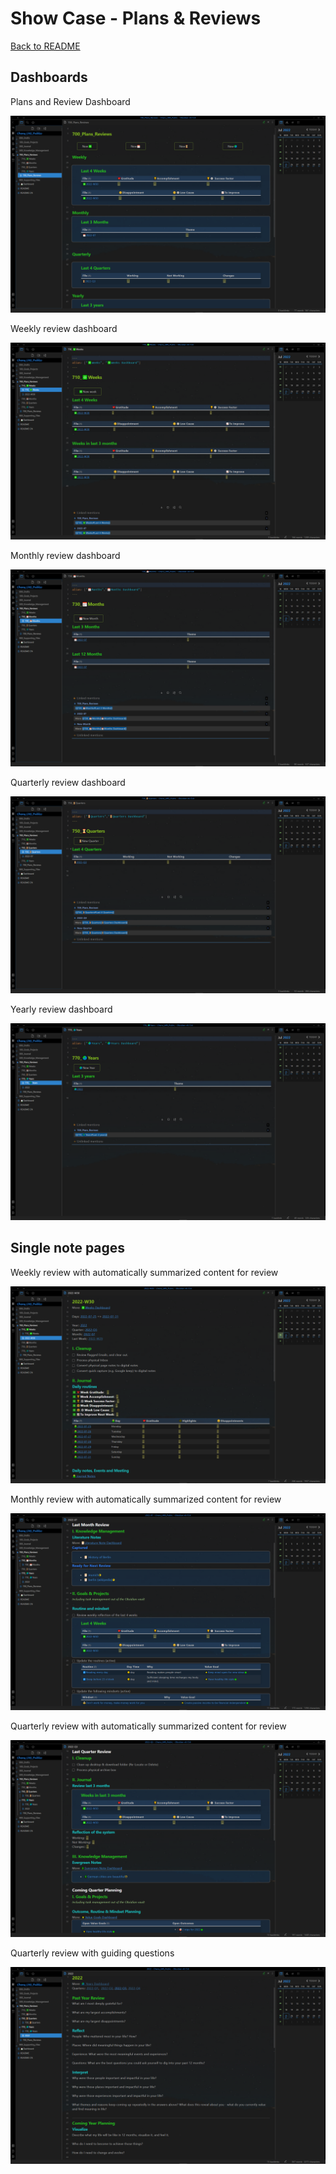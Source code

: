 # Show Case - Plans & Reviews
[Back to README](../../README.md)

## Dashboards

Plans and Review Dashboard

![image-20220725221848046](images/image-20220725221848046.png)

Weekly review dashboard

![image-20220725221923685](images/image-20220725221923685.png)

Monthly review dashboard

![image-20220725221940149](images/image-20220725221940149.png)

Quarterly review dashboard

![image-20220725222022269](images/image-20220725222022269.png)

Yearly review dashboard

![image-20220725222137434](images/image-20220725222137434.png)

## Single note pages

Weekly review with automatically summarized content for review

![image-20220725221656766](images/image-20220725221656766.png)

Monthly review with automatically summarized content for review

![image-20220725222254350](images/image-20220725222254350.png)

Quarterly review with automatically summarized content for review

![image-20220725223042367](images/image-20220725223042367.png)

Quarterly review with guiding questions

![image-20220725223138867](images/image-20220725223138867.png)
